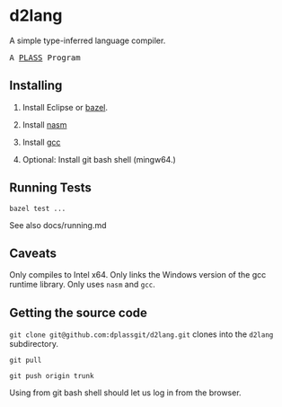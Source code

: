 # d2lang

A simple type-inferred language compiler.

<tt>A <a href="http://www.plasstech.com/a-plass-program">PLASS</a> Program</tt>

## Installing

1. Install Eclipse or [bazel](https://github.com/bazelbuild/bazel).

2. Install [nasm](https://www.nasm.us/)

3. Install [gcc](https://gcc.gnu.org/install/binaries.html)

4. Optional: Install git bash shell (mingw64.)


## Running Tests

`bazel test ...`

See also docs/running.md


## Caveats

Only compiles to Intel x64. Only links the Windows version of the gcc runtime 
library. Only uses `nasm` and `gcc`.


## Getting the source code

`git clone git@github.com:dplassgit/d2lang.git` clones into the `d2lang` 
subdirectory.

`git pull`

`git push origin trunk`

Using from git bash shell should let us log in from the browser.


